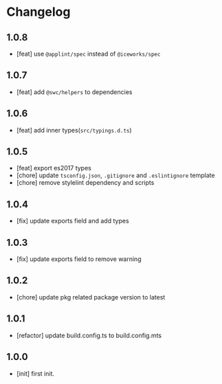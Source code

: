# Changelog

## 1.0.8

- [feat] use `@applint/spec` instead of `@iceworks/spec`

## 1.0.7

- [feat] add `@swc/helpers` to dependencies

## 1.0.6

- [feat] add inner types(`src/typings.d.ts`)

## 1.0.5

- [feat] export es2017 types
- [chore] update `tsconfig.json`, `.gitignore` and `.eslintignore` template
- [chore] remove stylelint dependency and scripts

## 1.0.4

- [fix] update exports field and add types

## 1.0.3

- [fix] update exports field to remove warning

## 1.0.2

- [chore] update pkg related package version to latest

## 1.0.1

- [refactor] update build.config.ts to build.config.mts

## 1.0.0

- [init] first init.
